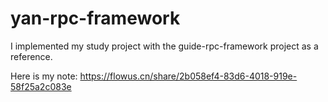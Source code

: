 # yan-rpc-framework
I implemented my study project with the guide-rpc-framework project as a reference.

Here is my note:
https://flowus.cn/share/2b058ef4-83d6-4018-919e-58f25a2c083e
